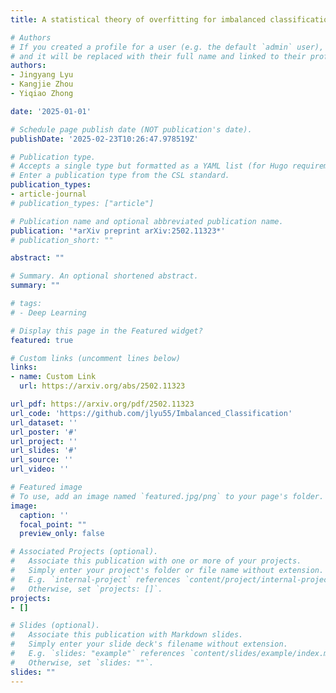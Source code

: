 ```yaml
---
title: A statistical theory of overfitting for imbalanced classification

# Authors
# If you created a profile for a user (e.g. the default `admin` user), write the username (folder name) here
# and it will be replaced with their full name and linked to their profile.
authors:
- Jingyang Lyu
- Kangjie Zhou
- Yiqiao Zhong

date: '2025-01-01'

# Schedule page publish date (NOT publication's date).
publishDate: '2025-02-23T10:26:47.978519Z'

# Publication type.
# Accepts a single type but formatted as a YAML list (for Hugo requirements).
# Enter a publication type from the CSL standard.
publication_types:
- article-journal
# publication_types: ["article"]

# Publication name and optional abbreviated publication name.
publication: '*arXiv preprint arXiv:2502.11323*'
# publication_short: ""

abstract: ""

# Summary. An optional shortened abstract.
summary: ""

# tags:
# - Deep Learning

# Display this page in the Featured widget?
featured: true

# Custom links (uncomment lines below)
links:
- name: Custom Link
  url: https://arxiv.org/abs/2502.11323

url_pdf: https://arxiv.org/pdf/2502.11323
url_code: 'https://github.com/jlyu55/Imbalanced_Classification'
url_dataset: ''
url_poster: '#'
url_project: ''
url_slides: '#'
url_source: ''
url_video: ''

# Featured image
# To use, add an image named `featured.jpg/png` to your page's folder. 
image:
  caption: ''
  focal_point: ""
  preview_only: false

# Associated Projects (optional).
#   Associate this publication with one or more of your projects.
#   Simply enter your project's folder or file name without extension.
#   E.g. `internal-project` references `content/project/internal-project/index.md`.
#   Otherwise, set `projects: []`.
projects:
- []

# Slides (optional).
#   Associate this publication with Markdown slides.
#   Simply enter your slide deck's filename without extension.
#   E.g. `slides: "example"` references `content/slides/example/index.md`.
#   Otherwise, set `slides: ""`.
slides: ""
---
```


<!-- This work is driven by the results in my [previous paper](/publication/conference-paper/) on LLMs.

{{% callout note %}}
Create your slides in Markdown - click the *Slides* button to check out the example.
{{% /callout %}}

Add the publication's **full text** or **supplementary notes** here. You can use rich formatting such as including [code, math, and images](https://docs.hugoblox.com/content/writing-markdown-latex/). -->

